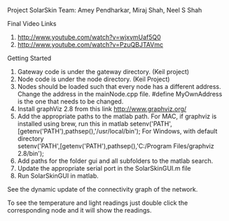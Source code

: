 Project SolarSkin
Team: Amey Pendharkar, Miraj Shah, Neel S Shah

Final Video Links
1. http://www.youtube.com/watch?v=wjxvmUaf5Q0
2. http://www.youtube.com/watch?v=PzuQBJTAVmc


Getting Started
1. Gateway code is under the gateway directory. (Keil project)
2. Node code is under the node directory. (Keil Project) 
3. Nodes should be loaded such that every node has a different address. Change the address in the mainNode.cpp file. #define MyOwnAddress is the one that needs to be changed.
4. Install graphViz 2.8 from this link http://www.graphviz.org/
5. Add the appropriate paths to the matlab path. 
For MAC, if graphviz is installed using brew, run this in matlab
setenv('PATH',[getenv('PATH'),pathsep(),'/usr/local/bin');
For Windows, with default directory  
setenv('PATH',[getenv('PATH'),pathsep(),'C:/Program Files/graphviz 2.8/bin');
6. Add paths for the folder gui and all subfolders to the matlab search.
7. Update the appropriate serial port in the SolarSkinGUI.m file 
8. Run SolarSkinGUI in matlab.

See the dynamic update of the connectivity graph of the network. 

To see the temperature and light readings just double click the corresponding node and it will show the readings. 
 
 
 